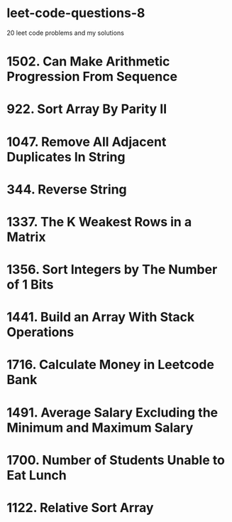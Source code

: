 # leet-code-questions-8

20 leet code problems and my solutions

# 1502. Can Make Arithmetic Progression From Sequence

# 922. Sort Array By Parity II

# 1047. Remove All Adjacent Duplicates In String

# 344. Reverse String

# 1337. The K Weakest Rows in a Matrix

# 1356. Sort Integers by The Number of 1 Bits

# 1441. Build an Array With Stack Operations

# 1716. Calculate Money in Leetcode Bank

# 1491. Average Salary Excluding the Minimum and Maximum Salary

# 1700. Number of Students Unable to Eat Lunch

# 1122. Relative Sort Array
